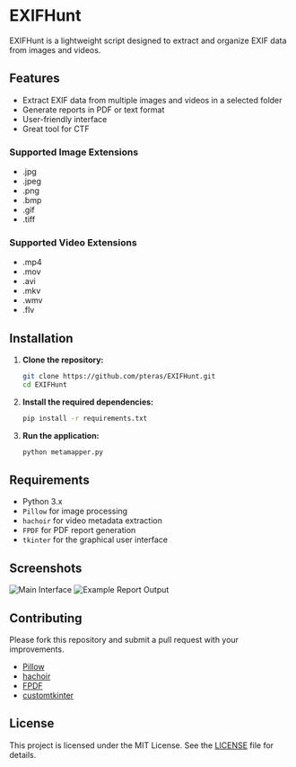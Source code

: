 # EXIFHunt

EXIFHunt is a lightweight script designed to extract and organize EXIF data from images and videos.

## Features

- Extract EXIF data from multiple images and videos in a selected folder
- Generate reports in PDF or text format
- User-friendly interface
- Great tool for CTF

### Supported Image Extensions
- .jpg
- .jpeg
- .png
- .bmp
- .gif
- .tiff

### Supported Video Extensions
- .mp4
- .mov
- .avi
- .mkv
- .wmv
- .flv

## Installation

1. **Clone the repository:**

    ```sh
    git clone https://github.com/pteras/EXIFHunt.git
    cd EXIFHunt
    ```

2. **Install the required dependencies:**

    ```sh
    pip install -r requirements.txt
    ```

3. **Run the application:**

    ```sh
    python metamapper.py
    ```

## Requirements

- Python 3.x
- `Pillow` for image processing
- `hachoir` for video metadata extraction
- `FPDF` for PDF report generation
- `tkinter` for the graphical user interface

## Screenshots

![Main Interface](![screenshot](https://github.com/user-attachments/assets/84facbbc-461c-40d3-8457-684f30914426)
)
![Example Report Output](https://github.com/user-attachments/assets/bfaa0b21-3bff-4827-8cf7-83deb84e05b1)

## Contributing

Please fork this repository and submit a pull request with your improvements.

- [Pillow](https://python-pillow.org/)
- [hachoir](https://github.com/vstinner/hachoir)
- [FPDF](http://www.fpdf.org/)
- [customtkinter](https://github.com/TomSchimansky/CustomTkinter)

## License

This project is licensed under the MIT License. See the [LICENSE](LICENSE) file for details.
